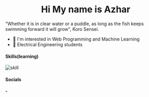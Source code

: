 <h1 style="text-align: center">Hi My name is Azhar</h1>

"Whether it is in clear water or a puddle, as long as the fish keeps swimming forward it will grow", Koro Sensei.

- 👀 I'm interested in Web Programming and Machine Learning 
- 📝 Electrical Engineering students




#### Skills(learning)

![skill](https://skillicons.dev/icons?i=php,mysql,css,html,tailwind,js,python,cpp,nodejs,express,react,arduino)

#### Socials
#### -

<!---
Azharu71/Azharu71 is a ✨ special ✨ repository because its `README.md` (this file) appears on your GitHub profile.
You can click the Preview link to take a look at your changes.
--->
